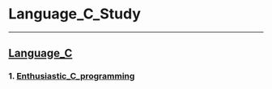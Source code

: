 # Language_C_Study
---------------------------------
## [Language_C](./Language_C/README.md)
### 1. [Enthusiastic_C_programming](./Language_C/Enthusiastic_C_programming/README.md)